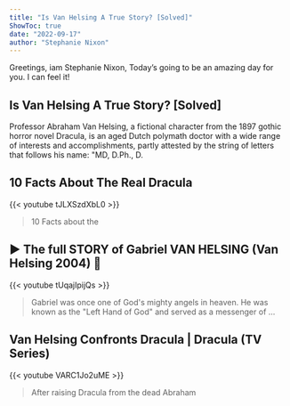 ```yaml
---
title: "Is Van Helsing A True Story? [Solved]"
ShowToc: true 
date: "2022-09-17"
author: "Stephanie Nixon" 
---
```


Greetings, iam Stephanie Nixon, Today’s going to be an amazing day for you. I can feel it!
## Is Van Helsing A True Story? [Solved]
 Professor Abraham Van Helsing, a fictional character from the 1897 gothic horror novel Dracula, is an aged Dutch polymath doctor with a wide range of interests and accomplishments, partly attested by the string of letters that follows his name: "MD, D.Ph., D.

## 10 Facts About The Real Dracula
{{< youtube tJLXSzdXbL0 >}}
>10 Facts about the 

## ▶ The full STORY of Gabriel VAN HELSING (Van Helsing 2004) 🐺
{{< youtube tUqajIpijQs >}}
>Gabriel was once one of God's mighty angels in heaven. He was known as the "Left Hand of God" and served as a messenger of ...

## Van Helsing Confronts Dracula | Dracula (TV Series)
{{< youtube VARC1Jo2uME >}}
>After raising Dracula from the dead Abraham 

